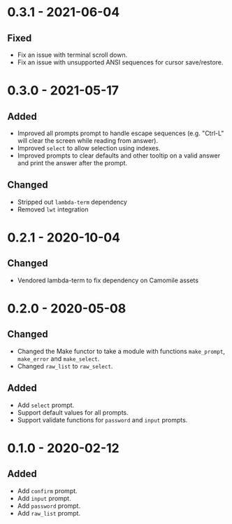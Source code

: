# 0.3.1 - 2021-06-04

## Fixed

- Fix an issue with terminal scroll down.
- Fix an issue with unsupported ANSI sequences for cursor save/restore.

# 0.3.0 - 2021-05-17

## Added

- Improved all prompts prompt to handle escape sequences (e.g. "Ctrl-L" will clear the screen while reading from answer).
- Improved `select` to allow selection using indexes.
- Improved prompts to clear defaults and other tooltip on a valid answer and print the answer after the prompt.

## Changed

- Stripped out `lambda-term` dependency
- Removed `lwt` integration

# 0.2.1 - 2020-10-04

## Changed 

- Vendored lambda-term to fix dependency on Camomile assets

# 0.2.0 - 2020-05-08

## Changed 

- Changed the Make functor to take a module with functions `make_prompt`, `make_error` and `make_select`.
- Changed `raw_list` to `raw_select`.

## Added

- Add `select` prompt.
- Support default values for all prompts.
- Support validate functions for `password` and `input` prompts.

# 0.1.0 - 2020-02-12

## Added

- Add `confirm` prompt.
- Add `input` prompt.
- Add `password` prompt.
- Add `raw_list` prompt.
